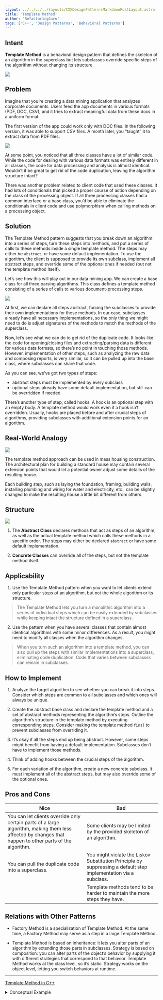 ```yaml
---
layout: ../../../../layouts/CXXDesignPatternsMarkdownPostLayout.astro
title: 'Template Method'
author: 'RefactoringGuru'
tags: ['C++', 'Design Patterns', 'Behavioral Patterns']
---
```


## Intent

**Template Method** is a behavioral design pattern that defines the skeleton of an algorithm in the superclass but lets subclasses override specific steps of the algorithm without changing its structure.

![](/images/cxx_design_patterns/Template_Method/template-method.png)

## Problem

Imagine that you’re creating a data mining application that analyzes corporate documents. Users feed the app documents in various formats (PDF, DOC, CSV), and it tries to extract meaningful data from these docs in a uniform format.

The first version of the app could work only with DOC files. In the following version, it was able to support CSV files. A month later, you “taught” it to extract data from PDF files.

![](/images/cxx_design_patterns/Template_Method/problem.png)

At some point, you noticed that all three classes have a lot of similar code. While the code for dealing with various data formats was entirely different in all classes, the code for data processing and analysis is almost identical. Wouldn’t it be great to get rid of the code duplication, leaving the algorithm structure intact?

There was another problem related to client code that used these classes. It had lots of conditionals that picked a proper course of action depending on the class of the processing object. If all three processing classes had a common interface or a base class, you’d be able to eliminate the conditionals in client code and use polymorphism when calling methods on a processing object.

## Solution

The Template Method pattern suggests that you break down an algorithm into a series of steps, turn these steps into methods, and put a series of calls to these methods inside a single template method. The steps may either be `abstract`, or have some default implementation. To use the algorithm, the client is supposed to provide its own subclass, implement all abstract steps, and override some of the optional ones if needed (but not the template method itself).

Let’s see how this will play out in our data mining app. We can create a base class for all three parsing algorithms. This class defines a template method consisting of a series of calls to various document-processing steps.

![](/images/cxx_design_patterns/Template_Method/solution-en.png)

At first, we can declare all steps abstract, forcing the subclasses to provide their own implementations for these methods. In our case, subclasses already have all necessary implementations, so the only thing we might need to do is adjust signatures of the methods to match the methods of the superclass.

Now, let’s see what we can do to get rid of the duplicate code. It looks like the code for opening/closing files and extracting/parsing data is different for various data formats, so there’s no point in touching those methods. However, implementation of other steps, such as analyzing the raw data and composing reports, is very similar, so it can be pulled up into the base class, where subclasses can share that code.

As you can see, we’ve got two types of steps:

- abstract steps must be implemented by every subclass
- optional steps already have some default implementation, but still can be overridden if needed

There’s another type of step, called hooks. A hook is an optional step with an empty body. A template method would work even if a hook isn’t overridden. Usually, hooks are placed before and after crucial steps of algorithms, providing subclasses with additional extension points for an algorithm.

## Real-World Analogy

![](/images/cxx_design_patterns/Template_Method/live-example.png)

The template method approach can be used in mass housing construction. The architectural plan for building a standard house may contain several extension points that would let a potential owner adjust some details of the resulting house.

Each building step, such as laying the foundation, framing, building walls, installing plumbing and wiring for water and electricity, etc., can be slightly changed to make the resulting house a little bit different from others.

## Structure

![](/images/cxx_design_patterns/Template_Method/structure.png)

1. The **Abstract Class** declares methods that act as steps of an algorithm, as well as the actual template method which calls these methods in a specific order. The steps may either be declared `abstract` or have some default implementation.

2. **Concrete Classes** can override all of the steps, but not the template method itself.

## Applicability

1. Use the Template Method pattern when you want to let clients extend only particular steps of an algorithm, but not the whole algorithm or its structure.

> The Template Method lets you turn a monolithic algorithm into a series of individual steps which can be easily extended by subclasses while keeping intact the structure defined in a superclass.

2. Use the pattern when you have several classes that contain almost identical algorithms with some minor differences. As a result, you might need to modify all classes when the algorithm changes.

> When you turn such an algorithm into a template method, you can also pull up the steps with similar implementations into a superclass, eliminating code duplication. Code that varies between subclasses can remain in subclasses.

## How to Implement

1. Analyze the target algorithm to see whether you can break it into steps. Consider which steps are common to all subclasses and which ones will always be unique.

2. Create the abstract base class and declare the template method and a set of abstract methods representing the algorithm’s steps. Outline the algorithm’s structure in the template method by executing corresponding steps. Consider making the template method `final` to prevent subclasses from overriding it.

3. It’s okay if all the steps end up being abstract. However, some steps might benefit from having a default implementation. Subclasses don’t have to implement those methods.

4. Think of adding hooks between the crucial steps of the algorithm.

5. For each variation of the algorithm, create a new concrete subclass. It must implement all of the abstract steps, but may also override some of the optional ones.

## Pros and Cons

| Nice                                                                                                                                                    | Bad                                                                                                              |
| ------------------------------------------------------------------------------------------------------------------------------------------------------- | ---------------------------------------------------------------------------------------------------------------- |
| You can let clients override only certain parts of a large algorithm, making them less affected by changes that happen to other parts of the algorithm. | Some clients may be limited by the provided skeleton of an algorithm.                                            |
| You can pull the duplicate code into a superclass.                                                                                                      | You might violate the Liskov Substitution Principle by suppressing a default step implementation via a subclass. |
|                                                                                                                                                         | Template methods tend to be harder to maintain the more steps they have.                                         |

## Relations with Other Patterns

- Factory Method is a specialization of Template Method. At the same time, a Factory Method may serve as a step in a large Template Method.

- Template Method is based on inheritance: it lets you alter parts of an algorithm by extending those parts in subclasses. Strategy is based on composition: you can alter parts of the object’s behavior by supplying it with different strategies that correspond to that behavior. Template Method works at the class level, so it’s static. Strategy works on the object level, letting you switch behaviors at runtime.

---

[Template Method in C++](https://refactoring.guru/design-patterns/template-method/cpp/example)

<details><summary>Conceptual Example</summary>

```cpp
#include <iostream>

using std::cout;

/**
 * The Abstract Class defines a template method that contains a skeleton of some
 * algorithm, composed of calls to (usually) abstract primitive operations.
 *
 * Concrete subclasses should implement these operations, but leave the template
 * method itself intact.
 */
class AbstractClass {
  /**
   * The template method defines the skeleton of an algorithm.
   */
public:
  void TemplateMethod() const {
    this->BaseOperation1();
    this->RequiredOperations1();
    this->BaseOperation2();
    this->Hook1();
    this->RequiredOperation2();
    this->BaseOperation3();
    this->Hook2();
  }
  /**
   * These operations already have implementations.
   */
protected:
  void BaseOperation1() const {
    std::cout << "AbstractClass says: I am doing the bulk of the work\n";
  }
  void BaseOperation2() const {
    std::cout << "AbstractClass says: But I let subclasses override some "
                 "operations\n";
  }
  void BaseOperation3() const {
    std::cout
        << "AbstractClass says: But I am doing the bulk of the work anyway\n";
  }
  /**
   * These operations have to be implemented in subclasses.
   */
  virtual void RequiredOperations1() const = 0;
  virtual void RequiredOperation2() const = 0;
  /**
   * These are "hooks." Subclasses may override them, but it's not mandatory
   * since the hooks already have default (but empty) implementation. Hooks
   * provide additional extension points in some crucial places of the
   * algorithm.
   */
  virtual void Hook1() const {}
  virtual void Hook2() const {}
};
/**
 * Concrete classes have to implement all abstract operations of the base class.
 * They can also override some operations with a default implementation.
 */
class ConcreteClass1 : public AbstractClass {
protected:
  void RequiredOperations1() const override {
    std::cout << "ConcreteClass1 says: Implemented Operation1\n";
  }
  void RequiredOperation2() const override {
    std::cout << "ConcreteClass1 says: Implemented Operation2\n";
  }
};
/**
 * Usually, concrete classes override only a fraction of base class' operations.
 */
class ConcreteClass2 : public AbstractClass {
protected:
  void RequiredOperations1() const override {
    std::cout << "ConcreteClass2 says: Implemented Operation1\n";
  }
  void RequiredOperation2() const override {
    std::cout << "ConcreteClass2 says: Implemented Operation2\n";
  }
  void Hook1() const override {
    std::cout << "ConcreteClass2 says: Overridden Hook1\n";
  }
};
/**
 * The client code calls the template method to execute the algorithm. Client
 * code does not have to know the concrete class of an object it works with, as
 * long as it works with objects through the interface of their base class.
 */
void ClientCode(AbstractClass *class_) {
  // ...
  class_->TemplateMethod();
  // ...
}

int main() {
  std::cout << "Same client code can work with different subclasses:\n";
  ConcreteClass1 *concreteClass1 = new ConcreteClass1;
  ClientCode(concreteClass1);
  std::cout << "\n";
  std::cout << "Same client code can work with different subclasses:\n";
  ConcreteClass2 *concreteClass2 = new ConcreteClass2;
  ClientCode(concreteClass2);
  delete concreteClass1;
  delete concreteClass2;
  return 0;
}

```

</details>
